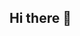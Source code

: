 ## Hi there 👋

<!--
**andrezomko/andrezomko** is a ✨ _special_ ✨ repository because its `README.md` (this file) appears on your GitHub profile.

[![trophy](https://github-profile-trophy.vercel.app/?username=ryo-ma&theme=onedark)](https://github.com/ryo-ma/github-profile-trophy)

